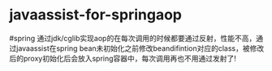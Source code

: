 # javaassist-for-springaop

#spring 通过jdk/cglib实现aop的在每次调用的时候都要通过反射，性能不高，通过javaassist在spring bean未初始化之前修改beandifintion对应的class，被修改后的proxy初始化后会放入spring容器中，每次调用再也不用通过发射了!   
